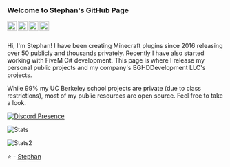 ### Welcome to Stephan's GitHub Page
<a href="https://bghddevelopment.com/discord">
  <img align="left" alt="Discord" width="22px" src="https://cdn.jsdelivr.net/npm/simple-icons@3.1.0/icons/discord.svg" />
</a>
<a href="https://www.linkedin.com/in/stephanbaumharvey">
  <img align="left" alt="LinkedIn" width="22px" src="https://cdn.jsdelivr.net/npm/simple-icons@3.1.0/icons/linkedin.svg" />
</a>
<a href="ceo@bghddevelopment.com">
  <img align="left" alt="'Gmail" width="22px" src="https://cdn.jsdelivr.net/npm/simple-icons@3.1.0/icons/gmail.svg" />
</a>
<a href="https://youtube.com/BGHDDevelopment">
  <img align="left" alt="YouTube" width="22px" src="https://cdn.jsdelivr.net/npm/simple-icons@3.1.0/icons/youtube.svg" />
</a>
<br />
<br />

Hi, I'm Stephan! I have been creating Minecraft plugins since 2016 releasing over 50 publicly and thousands privately. Recently I have also started working with FiveM C# development. This page is where I release my personal public projects and my company's BGHDDevelopment LLC's projects.

While 99% my UC Berkeley school projects are private (due to class restrictions), most of my public resources are open source. Feel free to take a look. 

[![Discord Presence](https://lanyard-profile-readme.vercel.app/api/195961770353885184)](https://discord.com/users/195961770353885184)

![Stats](https://github-readme-stats.vercel.app/api?username=bghddevelopment&show_icons=true&hide_border=true&theme=dark)

![Stats2](https://github-readme-stats.vercel.app/api/top-langs/?username=InventivetalentDev&theme=dark&layout=compact&langs_count=6)


⭐️ - [Stephan](https://github.com/bghddevelopment)
